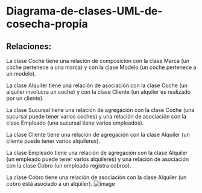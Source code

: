 # Diagrama-de-clases-UML-de-cosecha-propia
## Relaciones: 

La clase Coche tiene una relación de composición con la clase Marca (un coche pertenece a una marca) y con la clase Modelo (un coche pertenece a un modelo). 

La clase Alquiler tiene una relación de asociación con la clase Coche (un alquiler involucra un coche) y con la clase Cliente (un alquiler es realizado por un cliente). 

La clase Sucursal tiene una relación de agregación con la clase Coche (una sucursal puede tener varios coches) y una relación de asociación con la clase Empleado (una sucursal tiene varios empleados). 

La clase Cliente tiene una relación de agregación con la clase Alquiler (un cliente puede tener varios alquileres). 

La clase Empleado tiene una relación de agregación con la clase Alquiler (un empleado puede tener varios alquileres) y una relación de asociación con la clase Cobro (un empleado registra cobros). 

La clase Cobro tiene una relación de asociación con la clase Alquiler (un cobro está asociado a un alquiler).
![image](https://github.com/DavidTous/Diagrama-de-clases-UML-de-cosecha-propia/assets/118205695/d0df5398-b6c9-4afa-badf-97641d7468bf)

